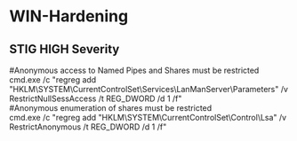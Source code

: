 # WIN-Hardening


## STIG HIGH Severity

\#Anonymous access to Named Pipes and Shares must be restricted  
cmd.exe /c "regreg add "HKLM\SYSTEM\CurrentControlSet\Services\LanManServer\Parameters" /v RestrictNullSessAccess /t REG_DWORD /d 1 /f"  
\#Anonymous enumeration of shares must be restricted  
cmd.exe /c "regreg add "HKLM\SYSTEM\CurrentControlSet\Control\Lsa" /v RestrictAnonymous /t REG_DWORD /d 1 /f"  





